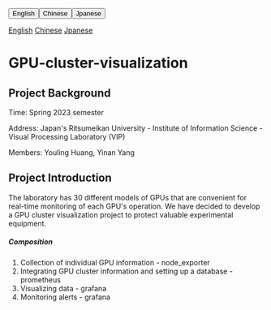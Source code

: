 <a hreaf="README.md"><button align="right">English</button></a><a hreaf="[README_CN.md](https://github.com/Ricardo-H/GPU-cluster-visualization/blob/main/README_CN.md)"><button align="right">Chinese</button></a><a hreaf="README_JP.md"><button align="right">Jpanese</button></a>

[English](https://github.com/Ricardo-H/GPU-cluster-visualization)
[Chinese](https://github.com/Ricardo-H/GPU-cluster-visualization/blob/main/README_CN.md)
[Jpanese](https://github.com/Ricardo-H/GPU-cluster-visualization/blob/main/README_JP.md)

# GPU-cluster-visualization



## Project Background

Time: Spring 2023 semester

Address: Japan's Ritsumeikan University - Institute of Information Science - Visual Processing Laboratory (VIP)

Members: Youling Huang, Yinan Yang

## Project Introduction

The laboratory has 30 different models of GPUs that are convenient for real-time monitoring of each GPU's operation. We have decided to develop a GPU cluster visualization project to protect valuable experimental equipment.

##### Composition

1. Collection of individual GPU information - node_exporter
2. Integrating GPU cluster information and setting up a database - prometheus
3. Visualizing data - grafana
4. Monitoring alerts - grafana
